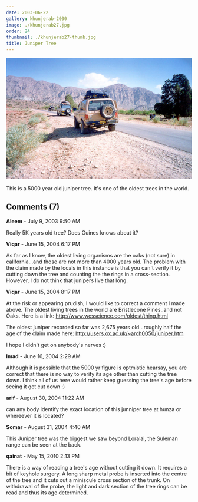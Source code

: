 ```yaml
---
date: 2003-06-22
gallery: khunjerab-2000
image: ./khunjerab27.jpg
order: 24
thumbnail: ./khunjerab27-thumb.jpg
title: Juniper Tree
---
```


![Juniper Tree](./khunjerab27.jpg)

This is a 5000 year old juniper tree. It's one of the oldest trees in the world.

<div id="comments">

## Comments (7)

<div id="comment">

**Aleem** - July  9, 2003  9:50 AM

Really 5K years old tree? Does Guines knows about it?

</div>

<div id="comment">

**Viqar** - June 15, 2004  6:17 PM

As far as I know, the oldest living organisms are the oaks (not sure) in california...and those are not more than 4000 years old. The problem with the claim made by the locals in this instance is that you can't verify it by cutting down the tree and counting the the rings in a cross-section. However, I do not think that junipers live that long.

</div>

<div id="comment">

**Viqar** - June 15, 2004  8:17 PM

At the risk or appearing prudish, I would like to correct a comment I made above. The oldest living trees in the world are Bristlecone Pines..and not Oaks. Here is a link:
<http://www.wcsscience.com/oldest/thing.html>

The oldest juniper recorded so far was 2,675 years old...roughly half the age of the claim made here:
<http://users.ox.ac.uk/~arch0050/juniper.htm>

I hope I didn't get on anybody's nerves :)

</div>

<div id="comment">

**Imad** - June 16, 2004  2:29 AM

Although it is possible that the 5000 yr figure is optmistic hearsay, you are correct that there is no way to verify its age other than cutting the tree down. I think all of us here would rather keep guessing the tree's age before seeing it get cut down :)

</div>

<div id="comment">

**arif** - August 30, 2004 11:22 AM

can any body identify the exact location of this junniper tree at hunza or whereever it is located?

</div>

<div id="comment">

**Somar** - August 31, 2004  4:40 AM

This Juniper tree was the biggest we saw beyond Loralai, the Suleman range can be seen at the back.

</div>

<div id="comment">

**qainat** - May 15, 2010  2:13 PM

There is a way of reading a tree's age without cutting it down. It requires a bit of keyhole surgery. A long sharp metal probe is inserted into the centre of the tree and it cuts out a miniscule cross section of the trunk. On withdrawal of the probe, the light and dark section of the tree rings can be read and thus its age determined.

</div>

</div>